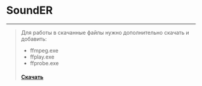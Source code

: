 # SoundER
****
> Для работы в скачанные файлы нужно дополнительно скачать и добавить:
> * ffmpeg.exe
> * ffplay.exe
> * ffprobe.exe
> #### [Скачать](https://ffmpeg.org)

